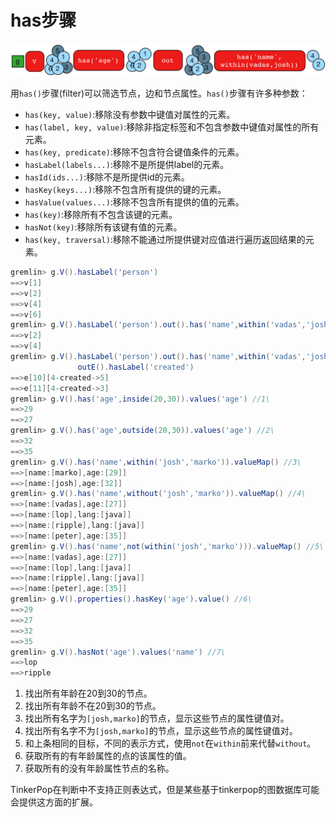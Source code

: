 # has步骤

![](image/has-step.png)

用`has()`步骤(filter)可以筛选节点，边和节点属性。`has()`步骤有许多种参数：

- `has(key, value)`:移除没有参数中键值对属性的元素。
- `has(label, key, value)`:移除非指定标签和不包含参数中键值对属性的所有元素。
- `has(key, predicate)`:移除不包含符合键值条件的元素。
- `hasLabel(labels...)`:移除不是所提供label的元素。
- `hasId(ids...)`:移除不是所提供id的元素。
- `hasKey(keys...)`:移除不包含所有提供的键的元素。
- `hasValue(values...)`:移除不包含所有提供的值的元素。
- `has(key)`:移除所有不包含该键的元素。
- `hasNot(key)`:移除所有该键有值的元素。
- `has(key, traversal)`:移除不能通过所提供键对应值进行遍历返回结果的元素。

```groovy
gremlin> g.V().hasLabel('person')
==>v[1]
==>v[2]
==>v[4]
==>v[6]
gremlin> g.V().hasLabel('person').out().has('name',within('vadas','josh'))
==>v[2]
==>v[4]
gremlin> g.V().hasLabel('person').out().has('name',within('vadas','josh')).
               outE().hasLabel('created')
==>e[10][4-created->5]
==>e[11][4-created->3]
gremlin> g.V().has('age',inside(20,30)).values('age') //1\
==>29
==>27
gremlin> g.V().has('age',outside(20,30)).values('age') //2\
==>32
==>35
gremlin> g.V().has('name',within('josh','marko')).valueMap() //3\
==>[name:[marko],age:[29]]
==>[name:[josh],age:[32]]
gremlin> g.V().has('name',without('josh','marko')).valueMap() //4\
==>[name:[vadas],age:[27]]
==>[name:[lop],lang:[java]]
==>[name:[ripple],lang:[java]]
==>[name:[peter],age:[35]]
gremlin> g.V().has('name',not(within('josh','marko'))).valueMap() //5\
==>[name:[vadas],age:[27]]
==>[name:[lop],lang:[java]]
==>[name:[ripple],lang:[java]]
==>[name:[peter],age:[35]]
gremlin> g.V().properties().hasKey('age').value() //6\
==>29
==>27
==>32
==>35
gremlin> g.V().hasNot('age').values('name') //7\
==>lop
==>ripple
```

1. 找出所有年龄在20到30的节点。
2. 找出所有年龄不在20到30的节点。
3. 找出所有名字为`[josh,marko]`的节点，显示这些节点的属性键值对。
4. 找出所有名字不为`[josh,marko]`的节点，显示这些节点的属性键值对。
5. 和上条相同的目标，不同的表示方式，使用`not`在`within`前来代替`without`。
6. 获取所有的有年龄属性的点的该属性的值。
7. 获取所有的没有年龄属性节点的名称。

TinkerPop在判断中不支持正则表达式，但是某些基于tinkerpop的图数据库可能会提供这方面的扩展。